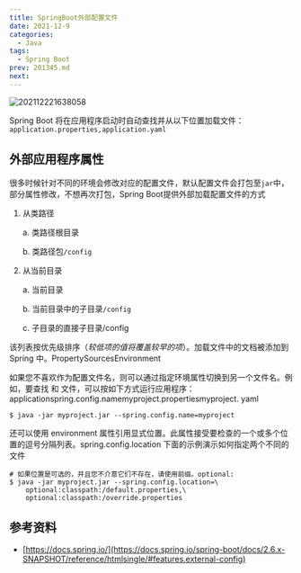 ```yaml
---
title: SpringBoot外部配置文件
date: 2021-12-9
categories:
  - Java
tags:
  - Spring Boot
prev: 201345.md
next:
---
```


![202112221638058](https://gitee.com/snowyan/image/raw/master/2021/202112221638058.png)

<!-- more -->

Spring Boot 将在应用程序启动时自动查找并从以下位置加载文件：`application.properties,application.yaml`

## 外部应用程序属性

很多时候针对不同的环境会修改对应的配置文件，默认配置文件会打包至`jar`中，部分属性修改，不想再次打包，Spring Boot提供外部加载配置文件的方式

1. 从类路径

    a. 类路径根目录

    b. 类路径包`/config`

2. 从当前目录

    a. 当前目录

    b. 当前目录中的子目录`/config`

    c. 子目录的直接子目录/config

该列表按优先级排序（$较低项的值将覆盖较早的项$）。加载文件中的文档被添加到 Spring 中。PropertySourcesEnvironment

如果您不喜欢作为配置文件名，则可以通过指定环境属性切换到另一个文件名。例如，要查找 和 文件，可以按如下方式运行应用程序：applicationspring.config.namemyproject.propertiesmyproject.
yaml

```shell
$ java -jar myproject.jar --spring.config.name=myproject
```
还可以使用 environment 属性引用显式位置。此属性接受要检查的一个或多个位置的逗号分隔列表。spring.config.location
下面的示例演示如何指定两个不同的文件

```shell
# 如果位置是可选的，并且您不介意它们不存在，请使用前缀。optional:
$ java -jar myproject.jar --spring.config.location=\
    optional:classpath:/default.properties,\
    optional:classpath:/override.properties
```


## 参考资料

- [https://docs.spring.io/](https://docs.spring.io/spring-boot/docs/2.6.x-SNAPSHOT/reference/htmlsingle/#features.external-config)



